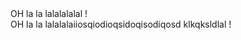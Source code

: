 <!DOCTYPE html>
<html>
<title>Hello Strapdown</title>


<div>OH la la lalalalalal !</div>
<div>OH la la lalalalaiiosqiodioqsidoqisodiqosd klkqksldlal !</div>

<xmp theme="spruce" style="display:none;">

----
title: Vim memo des commandes utiles
date: 2014-01-25
tags: Vim
...


cool le titre
=============


bien oui
---------


du code


```haskell
qsort [] = []
```

encore du code

    var test = 3
    for (var i=0, i++) {
        i=2
    }

c'est beau

- beau
- bon
- bien

cool

</xmp>

<!--
><script src="http://strapdownjs.com/v/0.2/strapdown.js"></script>
-->
<script src="strapdown.js"></script>
</html>
